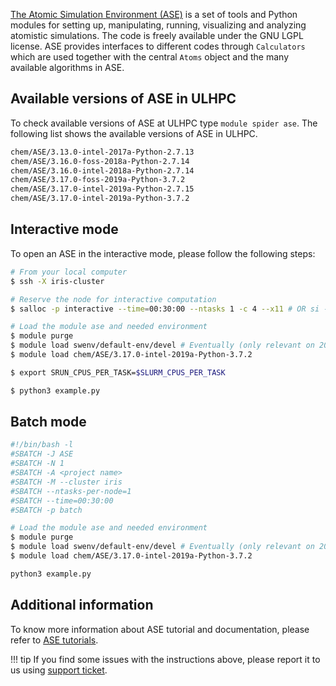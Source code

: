 [The Atomic Simulation Environment (ASE)](https://wiki.fysik.dtu.dk/ase/) is a set of tools and Python
modules for setting up, manipulating, running, visualizing and
analyzing atomistic simulations. The code is freely available
under the GNU LGPL license. ASE provides interfaces to different
codes through `Calculators` which are used together with the
central `Atoms` object and the many available algorithms in ASE.


## Available versions of ASE in ULHPC
To check available versions of ASE at ULHPC type `module spider ase`.
The following list shows the available versions of ASE in ULHPC.
```bash
chem/ASE/3.13.0-intel-2017a-Python-2.7.13
chem/ASE/3.16.0-foss-2018a-Python-2.7.14
chem/ASE/3.16.0-intel-2018a-Python-2.7.14
chem/ASE/3.17.0-foss-2019a-Python-3.7.2
chem/ASE/3.17.0-intel-2019a-Python-2.7.15
chem/ASE/3.17.0-intel-2019a-Python-3.7.2
```

## Interactive mode
To open an ASE in the interactive mode, please follow the following steps:

```bash
# From your local computer
$ ssh -X iris-cluster

# Reserve the node for interactive computation
$ salloc -p interactive --time=00:30:00 --ntasks 1 -c 4 --x11 # OR si --x11 [...]

# Load the module ase and needed environment
$ module purge
$ module load swenv/default-env/devel # Eventually (only relevant on 2019a software environment) 
$ module load chem/ASE/3.17.0-intel-2019a-Python-3.7.2

$ export SRUN_CPUS_PER_TASK=$SLURM_CPUS_PER_TASK

$ python3 example.py
```

## Batch mode
```bash
#!/bin/bash -l
#SBATCH -J ASE
#SBATCH -N 1
#SBATCH -A <project name>
#SBATCH -M --cluster iris 
#SBATCH --ntasks-per-node=1
#SBATCH --time=00:30:00
#SBATCH -p batch

# Load the module ase and needed environment
$ module purge
$ module load swenv/default-env/devel # Eventually (only relevant on 2019a software environment) 
$ module load chem/ASE/3.17.0-intel-2019a-Python-3.7.2

python3 example.py
```

## Additional information
To know more information about ASE tutorial and documentation,
please refer to [ASE tutorials](https://wiki.fysik.dtu.dk/ase/tutorials/tutorials.html).

!!! tip
    If you find some issues with the instructions above,
    please report it to us using [support ticket](https://hpc.uni.lu/support).
    
